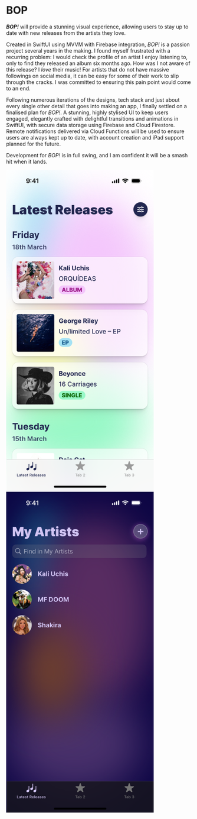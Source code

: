 # BOP
**_BOP!_** will provide a stunning visual experience, allowing users to stay up to date with new releases from the artists they love.

Created in SwiftUI using MVVM with Firebase integration, _BOP!_ is a passion project several years in the making. I found myself frustrated with a recurring problem: I would check the profile of an artist I enjoy listening to, only to find they released an album six months ago. How was I not aware of this release? I _love_ their music! For artists that do not have massive followings on social media, it can be easy for some of their work to slip through the cracks. I was committed to ensuring this pain point would come to an end.

Following numerous iterations of the designs, tech stack and just about every single other detail that goes into making an app, I finally settled on a finalised plan for _BOP!_. A stunning, highly stylised UI to keep users engaged, elegantly crafted with delightful transitions and animations in SwiftUI, with secure data storage using Firebase and Cloud Firestore. Remote notifications delivered via Cloud Functions will be used to ensure users are always kept up to date, with account creation and iPad support planned for the future.

Development for _BOP!_ is in full swing, and I am confident it will be a smash hit when it lands.


<img src="/Images/BOPScreenshot1.png" width="400"> <img src="/Images/BOPScreenshot2.png" width="400">

